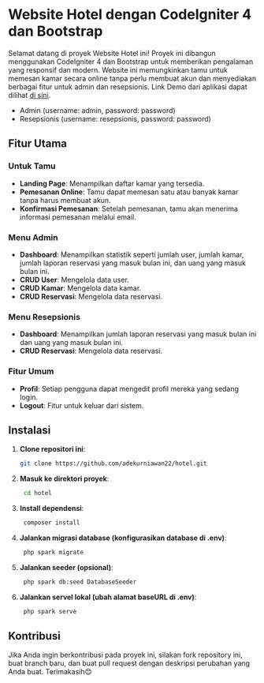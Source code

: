 # Website Hotel dengan CodeIgniter 4 dan Bootstrap

Selamat datang di proyek Website Hotel ini! Proyek ini dibangun menggunakan CodeIgniter 4 dan Bootstrap untuk memberikan pengalaman yang responsif dan modern. Website ini memungkinkan tamu untuk memesan kamar secara online tanpa perlu membuat akun dan menyediakan berbagai fitur untuk admin dan resepsionis. Link Demo dari aplikasi dapat dilihat [di sini](https://codebyade.com/hotel/).

- Admin (username: admin, password: password) 
- Resepsionis (username: resepsionis, password: password)

## Fitur Utama

### Untuk Tamu
- **Landing Page**: Menampilkan daftar kamar yang tersedia.
- **Pemesanan Online**: Tamu dapat memesan satu atau banyak kamar tanpa harus membuat akun.
- **Konfirmasi Pemesanan**: Setelah pemesanan, tamu akan menerima informasi pemesanan melalui email.

### Menu Admin
- **Dashboard**: Menampilkan statistik seperti jumlah user, jumlah kamar, jumlah laporan reservasi yang masuk bulan ini, dan uang yang masuk bulan ini.
- **CRUD User**: Mengelola data user.
- **CRUD Kamar**: Mengelola data kamar.
- **CRUD Reservasi**: Mengelola data reservasi.

### Menu Resepsionis
- **Dashboard**: Menampilkan jumlah laporan reservasi yang masuk bulan ini dan uang yang masuk bulan ini.
- **CRUD Reservasi**: Mengelola data reservasi.

### Fitur Umum
- **Profil**: Setiap pengguna dapat mengedit profil mereka yang sedang login.
- **Logout**: Fitur untuk keluar dari sistem.

## Instalasi

1. **Clone repositori ini**:
   ```bash
   git clone https://github.com/adekurniawan22/hotel.git
   ```
   
2. **Masuk ke direktori proyek**:
   ```bash
    cd hotel
   ```

3. **Install dependensi**:
   ```bash
    composer install
   ```

4. **Jalankan migrasi database (konfigurasikan database di .env)**:
   ```bash
    php spark migrate
   ```

5. **Jalankan seeder (opsional)**:
   ```bash
    php spark db:seed DatabaseSeeder
   ```
   
5. **Jalankan servel lokal (ubah alamat baseURL di .env)**:
   ```bash
    php spark serve
   ```
   
## Kontribusi

Jika Anda ingin berkontribusi pada proyek ini, silakan fork repository ini, buat branch baru, dan buat pull request dengan deskripsi perubahan yang Anda buat. Terimakasih😊
